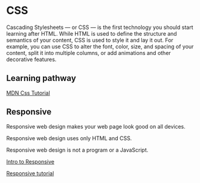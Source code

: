 # CSS
Cascading Stylesheets — or CSS — is the first technology you should start learning after HTML. While HTML is used to define the structure and semantics of your content, CSS is used to style it and lay it out. For example, you can use CSS to alter the font, color, size, and spacing of your content, split it into multiple columns, or add animations and other decorative features.

## Learning pathway

[MDN Css Tutorial](https://developer.mozilla.org/en-US/docs/Learn/CSS)

## Responsive

Responsive web design makes your web page look good on all devices.

Responsive web design uses only HTML and CSS.

Responsive web design is not a program or a JavaScript.

[Intro to Responsive](https://www.w3schools.com/css/css_rwd_intro.asp)

[Responsive tutorial](https://developer.mozilla.org/en-US/docs/Learn/CSS/CSS_layout/Responsive_Design)

